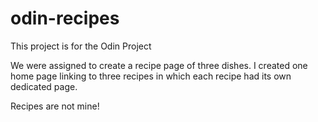 # odin-recipes
This project is for the Odin Project 

We were assigned to create a recipe page of three dishes. 
I created one home page linking to three recipes in which each recipe had its own dedicated page. 

Recipes are not mine! 